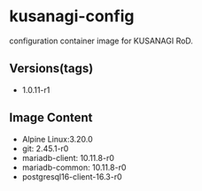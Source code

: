 # kusanagi-config

configuration container image for KUSANAGI RoD.

## Versions(tags)
- 1.0.11-r1

## Image Content
- Alpine Linux:3.20.0
- git: 2.45.1-r0
- mariadb-client: 10.11.8-r0
- mariadb-common: 10.11.8-r0
- postgresql16-client-16.3-r0

